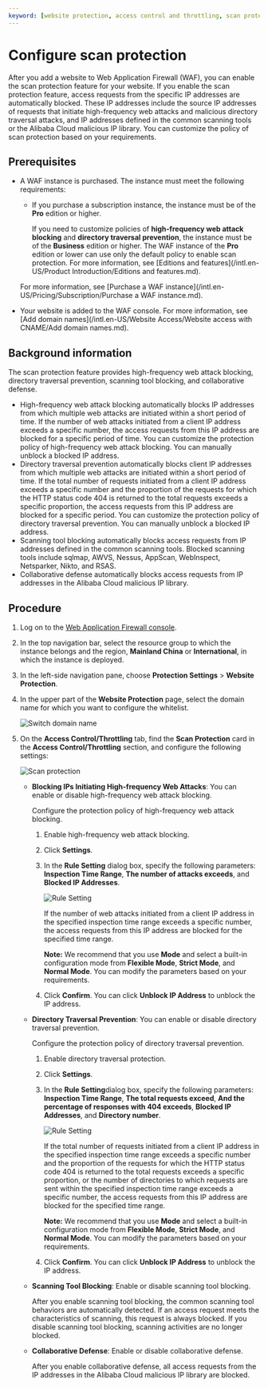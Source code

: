 ```yaml
---
keyword: [website protection, access control and throttling, scan protection, high-frequency web attack blocking, directory traversal, scanning tool, collaborative defense]
---
```


# Configure scan protection

After you add a website to Web Application Firewall \(WAF\), you can enable the scan protection feature for your website. If you enable the scan protection feature, access requests from the specific IP addresses are automatically blocked. These IP addresses include the source IP addresses of requests that initiate high-frequency web attacks and malicious directory traversal attacks, and IP addresses defined in the common scanning tools or the Alibaba Cloud malicious IP library. You can customize the policy of scan protection based on your requirements.

## Prerequisites

-   A WAF instance is purchased. The instance must meet the following requirements:

    -   If you purchase a subscription instance, the instance must be of the **Pro** edition or higher.

        If you need to customize policies of **high-frequency web attack blocking** and **directory traversal prevention**, the instance must be of the **Business** edition or higher. The WAF instance of the **Pro** edition or lower can use only the default policy to enable scan protection. For more information, see [Editions and features](/intl.en-US/Product Introduction/Editions and features.md).

    For more information, see [Purchase a WAF instance](/intl.en-US/Pricing/Subscription/Purchase a WAF instance.md).

-   Your website is added to the WAF console. For more information, see [Add domain names](/intl.en-US/Website Access/Website access with CNAME/Add domain names.md).

## Background information

The scan protection feature provides high-frequency web attack blocking, directory traversal prevention, scanning tool blocking, and collaborative defense.

-   High-frequency web attack blocking automatically blocks IP addresses from which multiple web attacks are initiated within a short period of time. If the number of web attacks initiated from a client IP address exceeds a specific number, the access requests from this IP address are blocked for a specific period of time. You can customize the protection policy of high-frequency web attack blocking. You can manually unblock a blocked IP address.
-   Directory traversal prevention automatically blocks client IP addresses from which multiple web attacks are initiated within a short period of time. If the total number of requests initiated from a client IP address exceeds a specific number and the proportion of the requests for which the HTTP status code 404 is returned to the total requests exceeds a specific proportion, the access requests from this IP address are blocked for a specific period. You can customize the protection policy of directory traversal prevention. You can manually unblock a blocked IP address.
-   Scanning tool blocking automatically blocks access requests from IP addresses defined in the common scanning tools. Blocked scanning tools include sqlmap, AWVS, Nessus, AppScan, WebInspect, Netsparker, Nikto, and RSAS.
-   Collaborative defense automatically blocks access requests from IP addresses in the Alibaba Cloud malicious IP library.

## Procedure

1.  Log on to the [Web Application Firewall console](https://yundun.console.aliyun.com/?p=waf).

2.  In the top navigation bar, select the resource group to which the instance belongs and the region, **Mainland China** or **International**, in which the instance is deployed.

3.  In the left-side navigation pane, choose **Protection Settings** \> **Website Protection**.

4.  In the upper part of the **Website Protection** page, select the domain name for which you want to configure the whitelist.

    ![Switch domain name](https://static-aliyun-doc.oss-cn-hangzhou.aliyuncs.com/assets/img/en-US/8038549951/p77231.png)

5.  On the **Access Control/Throttling** tab, find the **Scan Protection** card in the **Access Control/Throttling** section, and configure the following settings:

    ![Scan protection](https://static-aliyun-doc.oss-cn-hangzhou.aliyuncs.com/assets/img/en-US/9628549951/p74001.png)

    -   **Blocking IPs Initiating High-frequency Web Attacks**: You can enable or disable high-frequency web attack blocking.

        Configure the protection policy of high-frequency web attack blocking.

        1.  Enable high-frequency web attack blocking.
        2.  Click **Settings**.
        3.  In the **Rule Setting** dialog box, specify the following parameters: **Inspection Time Range**, **The number of attacks exceeds**, and **Blocked IP Addresses**.

            ![Rule Setting](https://static-aliyun-doc.oss-cn-hangzhou.aliyuncs.com/assets/img/en-US/0628549951/p73999.png)

            If the number of web attacks initiated from a client IP address in the specified inspection time range exceeds a specific number, the access requests from this IP address are blocked for the specified time range.

            **Note:** We recommend that you use **Mode** and select a built-in configuration mode from **Flexible Mode**, **Strict Mode**, and **Normal Mode**. You can modify the parameters based on your requirements.

        4.  Click **Confirm**.
        You can click **Unblock IP Address** to unblock the IP address.

    -   **Directory Traversal Prevention**: You can enable or disable directory traversal prevention.

        Configure the protection policy of directory traversal prevention.

        1.  Enable directory traversal protection.
        2.  Click **Settings**.
        3.  In the **Rule Setting**dialog box, specify the following parameters: **Inspection Time Range**, **The total requests exceed**, **And the percentage of responses with 404 exceeds**, **Blocked IP Addresses**, and **Directory number**.

            ![Rule Setting](https://static-aliyun-doc.oss-cn-hangzhou.aliyuncs.com/assets/img/en-US/0628549951/p74004.png)

            If the total number of requests initiated from a client IP address in the specified inspection time range exceeds a specific number and the proportion of the requests for which the HTTP status code 404 is returned to the total requests exceeds a specific proportion, or the number of directories to which requests are sent within the specified inspection time range exceeds a specific number, the access requests from this IP address are blocked for the specified time range.

            **Note:** We recommend that you use **Mode** and select a built-in configuration mode from **Flexible Mode**, **Strict Mode**, and **Normal Mode**. You can modify the parameters based on your requirements.

        4.  Click **Confirm**.
        You can click **Unblock IP Address** to unblock the IP address.

    -   **Scanning Tool Blocking**: Enable or disable scanning tool blocking.

        After you enable scanning tool blocking, the common scanning tool behaviors are automatically detected. If an access request meets the characteristics of scanning, this request is always blocked. If you disable scanning tool blocking, scanning activities are no longer blocked.

    -   **Collaborative Defense**: Enable or disable collaborative defense.

        After you enable collaborative defense, all access requests from the IP addresses in the Alibaba Cloud malicious IP library are blocked.


